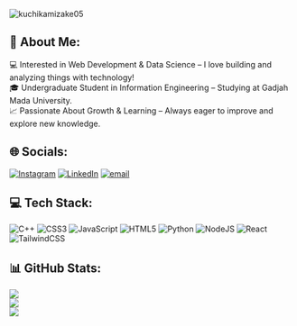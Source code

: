 <p align="left"> <img src="https://komarev.com/ghpvc/?username=kuchikamizake05&label=Profile%20views&color=0e75b6&style=flat" alt="kuchikamizake05" /> </p>

## 💫 About Me:
💻 Interested in Web Development & Data Science – I love building and analyzing things with technology!<br>🎓 Undergraduate Student in Information Engineering – Studying at Gadjah Mada University.<br>📈 Passionate About Growth & Learning – Always eager to improve and explore new knowledge.


## 🌐 Socials:
[![Instagram](https://img.shields.io/badge/Instagram-%23E4405F.svg?logo=Instagram&logoColor=white)](https://instagram.com/fsid.jp) [![LinkedIn](https://img.shields.io/badge/LinkedIn-%230077B5.svg?logo=linkedin&logoColor=white)](https://linkedin.com/in/faaid-sakhaa) [![email](https://img.shields.io/badge/Email-D14836?logo=gmail&logoColor=white)](mailto:faaidsakhaa@gmail.com) 

## 💻 Tech Stack:
![C++](https://img.shields.io/badge/c++-%2300599C.svg?style=for-the-badge&logo=c%2B%2B&logoColor=white) ![CSS3](https://img.shields.io/badge/css3-%231572B6.svg?style=for-the-badge&logo=css3&logoColor=white) ![JavaScript](https://img.shields.io/badge/javascript-%23323330.svg?style=for-the-badge&logo=javascript&logoColor=%23F7DF1E) ![HTML5](https://img.shields.io/badge/html5-%23E34F26.svg?style=for-the-badge&logo=html5&logoColor=white) ![Python](https://img.shields.io/badge/python-3670A0?style=for-the-badge&logo=python&logoColor=ffdd54) ![NodeJS](https://img.shields.io/badge/node.js-6DA55F?style=for-the-badge&logo=node.js&logoColor=white) ![React](https://img.shields.io/badge/react-%2320232a.svg?style=for-the-badge&logo=react&logoColor=%2361DAFB) ![TailwindCSS](https://img.shields.io/badge/tailwindcss-%2338B2AC.svg?style=for-the-badge&logo=tailwind-css&logoColor=white)
## 📊 GitHub Stats:
![](https://github-readme-stats.vercel.app/api?username=kuchikamizake05&theme=radical&hide_border=false&include_all_commits=false&count_private=false)<br/>
![](https://nirzak-streak-stats.vercel.app/?user=kuchikamizake05&theme=radical&hide_border=false)<br/>
![](https://github-readme-stats.vercel.app/api/top-langs/?username=kuchikamizake05&theme=radical&hide_border=false&include_all_commits=false&count_private=false&layout=compact)


<!-- Proudly created with GPRM ( https://gprm.itsvg.in ) -->
